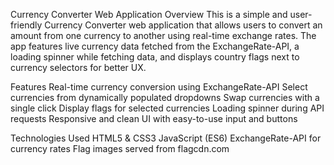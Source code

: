 Currency Converter Web Application
Overview
This is a simple and user-friendly Currency Converter web application that allows users to convert an amount from one currency to another using real-time exchange rates.
The app features live currency data fetched from the ExchangeRate-API, a loading spinner while fetching data, and displays country flags next to currency selectors for better UX.

Features
Real-time currency conversion using ExchangeRate-API
Select currencies from dynamically populated dropdowns
Swap currencies with a single click
Display flags for selected currencies
Loading spinner during API requests
Responsive and clean UI with easy-to-use input and buttons

Technologies Used
HTML5 & CSS3
JavaScript (ES6)
ExchangeRate-API for currency rates
Flag images served from flagcdn.com



